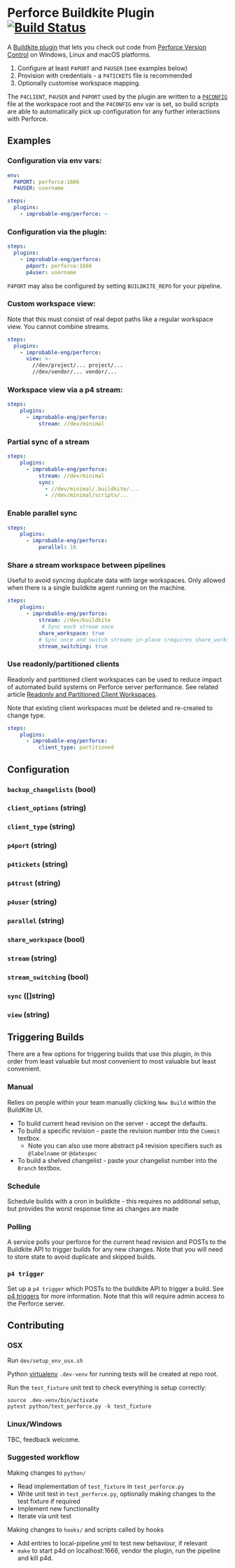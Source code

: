 # Perforce Buildkite Plugin [![Build Status](https://travis-ci.com/improbable-eng/perforce-buildkite-plugin.svg?branch=master)](https://travis-ci.com/improbable-eng/perforce-buildkite-plugin)

A [Buildkite plugin](https://buildkite.com/docs/agent/v3/plugins) that lets you check out code from [Perforce Version Control](https://www.perforce.com/products/helix-core) on Windows, Linux and macOS platforms.

1. Configure at least `P4PORT` and `P4USER` (see examples below)
2. Provision with credentials - a `P4TICKETS` file is recommended
3. Optionally customise workspace mapping.

The `P4CLIENT`, `P4USER` and `P4PORT` used by the plugin are written to a [`P4CONFIG`](https://www.perforce.com/manuals/v16.2/cmdref/P4CONFIG.html) file at the workspace root and the `P4CONFIG` env var is set, so build scripts are able to automatically pick up configuration for any further interactions with Perforce.

## Examples

### Configuration via env vars:

```yaml
env:
  P4PORT: perforce:1666
  P4USER: username

steps:
  plugins:
    - improbable-eng/perforce: ~
```

### Configuration via the plugin:

```yaml
steps:
  plugins:
    - improbable-eng/perforce:
      p4port: perforce:1666
      p4user: username
```

`P4PORT` may also be configured by setting `BUILDKITE_REPO` for your pipeline.

### Custom workspace view:

Note that this must consist of real depot paths like a regular workspace view. You cannot combine streams.

```yaml
steps:
  plugins:
    - improbable-eng/perforce:
      view: >-
        //dev/project/... project/...
        //dev/vendor/... vendor/...
```

### Workspace view via a p4 stream:

```yaml
steps:
    plugins:
      - improbable-eng/perforce:
          stream: //dev/minimal
```

### Partial sync of a stream

```yaml
steps:
    plugins:
      - improbable-eng/perforce:
          stream: //dev/minimal
          sync: 
            - //dev/minimal/.buildkite/...
            - //dev/minimal/scripts/...
```

### Enable parallel sync

```yaml
steps:
    plugins:
      - improbable-eng/perforce:
          parallel: 16
```

### Share a stream workspace between pipelines

Useful to avoid syncing duplicate data with large workspaces.
Only allowed when there is a single buildkite agent running on the machine.

```yaml
steps:
    plugins:
      - improbable-eng/perforce:
          stream: //dev/buildkite
           # Sync each stream once
          share_workspace: true
          # Sync once and switch streams in-place (requires share_workspace: true)
          stream_switching: true
```

### Use readonly/partitioned clients

Readonly and partitioned client workspaces can be used to reduce impact of automated build systems on Perforce server performance.
See related article [Readonly and Partitioned Client Workspaces](https://community.perforce.com/s/article/15372).

Note that existing client workspaces must be deleted and re-created to change type.

```yaml
steps:
    plugins:
      - improbable-eng/perforce:
          client_type: partitioned
```

## Configuration

### `backup_changelists` (bool)

### `client_options` (string)

### `client_type` (string)

### `p4port` (string)

### `p4tickets` (string)

### `p4trust` (string)

### `p4user` (string)

### `parallel` (string)

### `share_workspace` (bool)

### `stream` (string)

### `stream_switching` (bool)

### `sync` ([]string)

### `view` (string)

## Triggering Builds

There are a few options for triggering builds that use this plugin, in this order from least valuable but most convenient to most valuable but least convenient.

### Manual

Relies on people within your team manually clicking `New Build` within the BuildKite UI.

* To build current head revision on the server - accept the defaults.
* To build a specific revision - paste the revision number into the `Commit` textbox.
  * Note you can also use more abstract p4 revision specifiers such as `@labelname` or `@datespec`
* To build a shelved changelist - paste your changelist number into the `Branch` textbox.

### Schedule

Schedule builds with a cron in buildkite - this requires no additional setup, but provides the worst response time as changes are made

### Polling

A service polls your perforce for the current head revision and POSTs to the Buildkite API to trigger builds for any new changes. Note that you will need to store state to avoid duplicate and skipped builds.

### `p4 trigger`

Set up a `p4 trigger` which POSTs to the buildkite API to trigger a build. See [p4 triggers](https://www.perforce.com/manuals/v18.1/cmdref/Content/CmdRef/p4_triggers.html) for more information. Note that this will require admin access to the Perforce server.

## Contributing

### OSX

Run `dev/setup_env_osx.sh`

Python [virtualenv](https://docs.python.org/3/tutorial/venv.html) `.dev-venv` for running tests will be created at repo root.

Run the `test_fixture` unit test to check everything is setup correctly:

```
source .dev-venv/bin/activate
pytest python/test_perforce.py -k test_fixture
```

### Linux/Windows

TBC, feedback welcome.

### Suggested workflow

Making changes to `python/`

* Read implementation of `test_fixture` in `test_perforce.py`
* Write unit test in `test_perforce.py`, optionally making changes to the test fixture if required
* Implement new functionality
* Iterate via unit test

Making changes to `hooks/` and scripts called by hooks

* Add entries to local-pipeline.yml to test new behaviour, if relevant
* `make` to start p4d on localhost:1666, vendor the plugin, run the pipeline and kill p4d.
